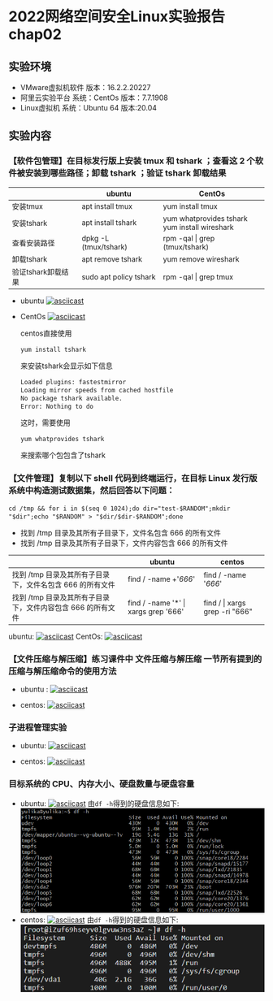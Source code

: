 # 2022网络空间安全Linux实验报告chap02

## 实验环境
* VMware虚拟机软件 版本：16.2.2.20227
* 阿里云实验平台 系统：CentOs 版本：7.7.1908
* Linux虚拟机 系统：Ubuntu 64 版本:20.04

## 实验内容
### 【软件包管理】在目标发行版上安装 tmux 和 tshark ；查看这 2 个软件被安装到哪些路径；卸载 tshark ；验证 tshark 卸载结果
||ubuntu|CentOs|
| - | - | - |
|安装tmux|apt install tmux|yum install tmux|
|安装tshark|apt install tshark|yum whatprovides tshark <br>yum install wireshark|
|查看安装路径|dpkg -L (tmux/tshark)| rpm -qal \| grep (tmux/tshark)
|卸载tshark|apt remove tshark| yum remove wireshark
|验证tshark卸载结果|sudo apt policy tshark| rpm -qal \| grep tmux
* ubuntu
[![asciicast](https://asciinema.org/a/ugOFx9ZEMGES3fwwTsdEYemhC.svg)](https://asciinema.org/a/ugOFx9ZEMGES3fwwTsdEYemhC)
* CentOs
[![asciicast](https://asciinema.org/a/nDeONSNpYYdyORxpoKOP0ieGq.svg)](https://asciinema.org/a/nDeONSNpYYdyORxpoKOP0ieGq)

    centos直接使用
    ``` 
    yum install tshark
    ```
    来安装tshark会显示如下信息
    ```
    Loaded plugins: fastestmirror
    Loading mirror speeds from cached hostfile
    No package tshark available.
    Error: Nothing to do
    ```
    这时，需要使用
    ```
    yum whatprovides tshark
    ```
    来搜索哪个包包含了tshark

### 【文件管理】复制以下 shell 代码到终端运行，在目标 Linux 发行版系统中构造测试数据集，然后回答以下问题：
```
cd /tmp && for i in $(seq 0 1024);do dir="test-$RANDOM";mkdir "$dir";echo "$RANDOM" > "$dir/$dir-$RANDOM";done
```
* 找到 /tmp 目录及其所有子目录下，文件名包含 666 的所有文件
* 找到 /tmp 目录及其所有子目录下，文件内容包含 666 的所有文件

| | ubuntu|centos| 
| - | - | - | 
|找到 /tmp 目录及其所有子目录下，文件名包含 666 的所有文件|find / -name +'*666*'|find / -name '*666*'|
|找到 /tmp 目录及其所有子目录下，文件内容包含 666 的所有文件|find / -name '*' \| xargs grep '666'|find /  \| xargs grep -ri "666"|

ubuntu:
[![asciicast](https://asciinema.org/a/0lg1SA2dLSxluHpUhpmhfn6LJ.svg)](https://asciinema.org/a/0lg1SA2dLSxluHpUhpmhfn6LJ)
CentOs:
[![asciicast](https://asciinema.org/a/YpdrcrBDXMxGofjfRLoZw2uRD.svg)](https://asciinema.org/a/YpdrcrBDXMxGofjfRLoZw2uRD)

### 【文件压缩与解压缩】练习课件中 文件压缩与解压缩 一节所有提到的压缩与解压缩命令的使用方法
* ubuntu :
[![asciicast](https://asciinema.org/a/9YdJyw2FD3WrES9SQlafLhn0O.svg)](https://asciinema.org/a/9YdJyw2FD3WrES9SQlafLhn0O)

* centos:
[![asciicast](https://asciinema.org/a/woIlXO0MIpmbUxTmdnG14IyIk.svg)](https://asciinema.org/a/woIlXO0MIpmbUxTmdnG14IyIk)

### 子进程管理实验

* ubuntu:
[![asciicast](https://asciinema.org/a/uJCrjXtFNphhP94d5XLPlcNQI.svg)](https://asciinema.org/a/uJCrjXtFNphhP94d5XLPlcNQI)

* centos:
[![asciicast](https://asciinema.org/a/AxzC8Ys2wvcve0S74KnEgkOf1.svg)](https://asciinema.org/a/AxzC8Ys2wvcve0S74KnEgkOf1)

### 目标系统的 CPU、内存大小、硬盘数量与硬盘容量
* ubuntu:
[![asciicast](https://asciinema.org/a/zgW7EqJ00L09Fgd2HgrbP4lKM.svg)](https://asciinema.org/a/zgW7EqJ00L09Fgd2HgrbP4lKM)
由`df -h`得到的硬盘信息如下:
![](./IMG/2.5_ubuntu_disk.png)
* centos:
[![asciicast](https://asciinema.org/a/tnCnAXZzR0t0VTH2HkBmB769P.svg)](https://asciinema.org/a/tnCnAXZzR0t0VTH2HkBmB769P)
由`df -h`得到的硬盘信息如下:
![](./IMG/2.5_centos_disk.png)